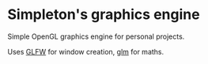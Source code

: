 # Simpleton's graphics engine

Simple OpenGL graphics engine for personal projects. 

Uses [GLFW](https://www.glfw.org/) for window creation, [glm](https://glm.g-truc.net/0.9.2/api/index.html) for maths.
